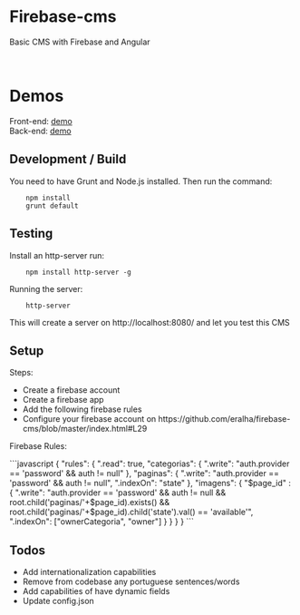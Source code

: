 ﻿# Firebase-cms

Basic CMS with Firebase and Angular

<a href="https://travis-ci.org/eralha/firebase-cms" target="_blank">
<img src="https://api.travis-ci.org/eralha/firebase-cms.svg?branch=master" alt="" /></a>
<a href="http://gruntjs.com/" target="_blank"><img src="https://cdn.gruntjs.com/builtwith.png" alt="" /></a>

# Demos

Front-end: <a href="https://rawgit.com/eralha/firebase-cms/master/demo/index.html">demo</a><br />
Back-end: <a href="https://rawgit.com/eralha/firebase-cms/master/adm/index.html">demo</a>


## Development / Build

<p>You need to have Grunt and Node.js installed. Then run the command:</p>

```
	npm install
	grunt default
```

## Testing

<p>Install an http-server run:</p>

```
	npm install http-server -g
```

<p>Running the server:</p>

```
	http-server
```

<p>This will create a server on http://localhost:8080/ and let you test this CMS</p>


## Setup

<p>Steps:</p>
<ul>
	<li>Create a firebase account</li>
	<li>Create a firebase app</li>
	<li>Add the following firebase rules</li>
	<li>Configure your firebase account on https://github.com/eralha/firebase-cms/blob/master/index.html#L29</li>
</ul>

<p>Firebase Rules:</p>
```javascript
	{
	    "rules": {
	        ".read": true,
	        "categorias": {
	          ".write": "auth.provider == 'password' && auth != null"
	        },
	        "paginas": {
	          ".write": "auth.provider == 'password' && auth != null",
	          ".indexOn": "state"
	        },
	        "imagens": {
	          "$page_id" : {
	          	".write": "auth.provider == 'password' && auth != null && root.child('paginas/'+$page_id).exists() && root.child('paginas/'+$page_id).child('state').val() == 'available'",
	            ".indexOn": ["ownerCategoria", "owner"]
	      	  }
	        }
	    }
	}
```

## Todos

<ul>
	<li>Add internationalization capabilities</li>
	<li>Remove from codebase any portuguese sentences/words</li>
	<li>Add capabilities of have dynamic fields</li>
	<li>Update config.json</li>
</ul>